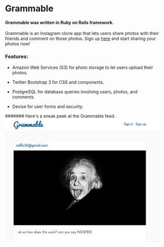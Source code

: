 # Grammable

#### Grammable was written in Ruby on Rails framework.

Grammable is an Instagram clone app that lets users share photos with their friends and comment on those photos. Sign up [here](https://grammable-aleks-real.herokuapp.com/) and start sharing your photos now!

### Features:

* Amazon Web Services (S3) for photo storage to let users upload their photos.

* Twitter Bootstrap 3 for CSS and components.

* PostgreSQL for database queries involving users, photos, and comments.

* Devise for user forms and security.

####### Here's a sneak peek at the Grammable feed.
![alt tag](https://github.com/AlekstheRealist/grammable/blob/master/app/assets/images/Screen%20Shot%202016-08-17%20at%206.51.24%20PM.png)